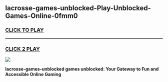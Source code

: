 
## lacrosse-games-unblocked-Play-Unblocked-Games-Online-0fmm0
<h3>
<a href="https://premium76.site?title=lacrosse-games-unblocked&ref=24A">CLICK TO PLAY</a></h3>
<hr>

<h3>
<a href="https://premium76.site?title=lacrosse-games-unblocked&ref=24A">CLICK 2 PLAY</a>
  
</h3>

<a href="https://premium76.site?title=lacrosse-games-unblocked&ref=24A"><img src="https://clearcache.store/games.png"></a>


**lacrosse-games-unblocked games unblocked: Your Gateway to Fun and Accessible Online Gaming**
